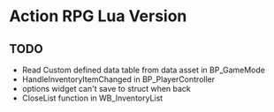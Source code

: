 # Action RPG Lua Version #

## TODO ##

* Read Custom defined data table from data asset in BP_GameMode
* HandleInventoryItemChanged in BP_PlayerController
* options widget can't save to struct when back
* CloseList function in WB_InventoryList
